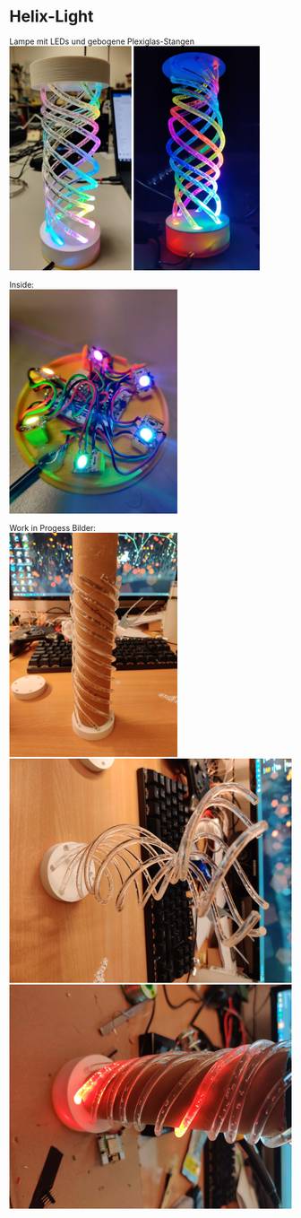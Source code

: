 # Helix-Light

Lampe mit LEDs und gebogene Plexiglas-Stangen  
<img src="images/finish.jpg" height="400" />
<img src="images/wip-dark.jpg" height="400" /> 

Inside:  
<img src="images/inside.jpg" height="400" /> 

Work in Progess Bilder:  
<img src="images/wip1.jpg" height="400" /> 
<img src="images/wip2.jpg" height="400" /> 
<img src="images/wip3.jpg" height="400" /> 
